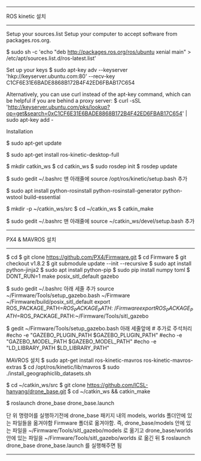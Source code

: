 
-------------------------------------------------------------------------------------------
ROS kinetic 설치

-------------------------------------------------------------------------------------------
Setup your sources.list
Setup your computer to accept software from packages.ros.org.

$ sudo sh -c 'echo "deb http://packages.ros.org/ros/ubuntu xenial main" > /etc/apt/sources.list.d/ros-latest.list'


Set up your keys
$ sudo apt-key adv --keyserver 'hkp://keyserver.ubuntu.com:80' --recv-key C1CF6E31E6BADE8868B172B4F42ED6FBAB17C654

Alternatively, you can use curl instead of the apt-key command, which can be helpful if you are behind a proxy server:
$ curl -sSL 'http://keyserver.ubuntu.com/pks/lookup?op=get&search=0xC1CF6E31E6BADE8868B172B4F42ED6FBAB17C654' | sudo apt-key add -

Installation

$ sudo apt-get update

$ sudo apt-get install ros-kinetic-desktop-full

$ mkdir catkin_ws
$ cd catkin_ws
$ sudo rosdep init
$ rosdep update

$ sudo gedit ~/.bashrc
맨 아래줄에 source /opt/ros/kinetic/setup.bash 추가

$ sudo apt install python-rosinstall python-rosinstall-generator python-wstool build-essential

$ mkdir -p ~/catkin_ws/src
$ cd ~/catkin_ws
$ catkin_make

$ sudo gedit ~/.bashrc
맨 아래줄에 source ~/catkin_ws/devel/setup.bash 추가

-------------------------------------------------------------------------------------------
PX4 & MAVROS 설치

-------------------------------------------------------------------------------------------

$ cd
$ git clone https://github.com/PX4/Firmware.git
$ cd Firmware
$ git checkout v1.8.2
$ git submodule update --init --recursive
$ sudo apt install python-jinja2
$ sudo apt install python-pip
$ sudo pip install numpy toml
$ DONT_RUN=1 make posix_sitl_default gazebo

$ sudo gedit ~/.bashrc
아래 세줄 추가
source ~/Firmware/Tools/setup_gazebo.bash ~/Firmware ~/Firmware/build/posix_sitl_default
export ROS_PACKAGE_PATH=$ROS_PACKAGE_PATH:~/Firmware
export ROS_PACKAGE_PATH=$ROS_PACKAGE_PATH:~/Firmware/Tools/sitl_gazebo

$ gedit ~/Firmware/Tools/setup_gazebo.bash
아래 세줄앞에 # 추가로 주석처리
#echo -e "GAZEBO_PLUGIN_PATH $GAZEBO_PLUGIN_PATH"
#echo -e "GAZEBO_MODEL_PATH $GAZEBO_MODEL_PATH"
#echo -e "LD_LIBRARY_PATH $LD_LIBRARY_PATH"

MAVROS 설치
$ sudo apt-get install ros-kinetic-mavros ros-kinetic-mavros-extras
$ cd /opt/ros/kinetic/lib/mavros
$ sudo ./install_geographiclib_datasets.sh


$ cd ~/catkin_ws/src
$ git clone https://github.com/ICSL-hanyang/drone_base.git
$ cd ~/catkin_ws && catkin_make


$ roslaunch drone_base drone_base.launch

단 위 명령어를 실행하기전에 drone_base 패키지 내의 models, worlds 폴더안에 있는 파일들을 옮겨야함 Firmware 폴더로 옮겨야함.
즉, drone_base/models 안에 있는 파일을 ~/Firmware/Tools/sitl_gazebo/models 로 옮기고
drone_base/worlds 안에 있는 파일을 ~/Firmware/Tools/sitl_gazebo/worlds 로 옮긴 뒤
$ roslaunch drone_base drone_base.launch
를 실행해주면 됨




---------------------------
